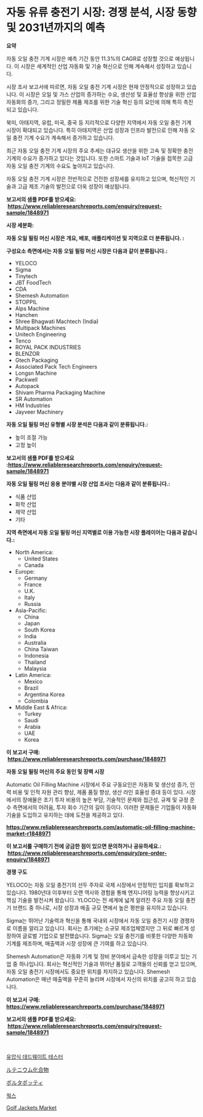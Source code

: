 <p><h1>자동 유류 충전기 시장: 경쟁 분석, 시장 동향 및 2031년까지의 예측</h1></p><p><strong>요약</strong></p>
<p><p>자동 오일 충전 기계 시장은 예측 기간 동안 11.3%의 CAGR로 성장할 것으로 예상됩니다. 이 시장은 세계적인 산업 자동화 및 기술 혁신으로 인해 계속해서 성장하고 있습니다.</p><p>시장 조사 보고서에 따르면, 자동 오일 충전 기계 시장은 현재 안정적으로 성장하고 있습니다. 이 시장은 오일 및 가스 산업의 증가하는 수요, 생산성 및 효율성 향상을 위한 산업 자동화의 증가, 그리고 정밀한 제품 제조를 위한 기술 혁신 등의 요인에 의해 특히 촉진되고 있습니다.</p><p>북미, 아태지역, 유럽, 미국, 중국 등 지리적으로 다양한 지역에서 자동 오일 충전 기계 시장이 확대되고 있습니다. 특히 아태지역은 산업 성장과 인프라 발전으로 인해 자동 오일 충전 기계 수요가 계속해서 증가하고 있습니다.</p><p>최근 자동 오일 충전 기계 시장의 주요 추세는 대규모 생산을 위한 고속 및 정확한 충전 기계의 수요가 증가하고 있다는 것입니다. 또한 스마트 기술과 IoT 기술을 접목한 고급 자동 오일 충전 기계의 수요도 높아지고 있습니다.</p><p>자동 오일 충전 기계 시장은 전반적으로 건전한 성장세를 유지하고 있으며, 혁신적인 기술과 고급 제조 기술의 발전으로 더욱 성장이 예상됩니다.</p></p>
<p><strong>보고서의 샘플 PDF를 받으세요: &nbsp;<a href="https://www.reliableresearchreports.com/enquiry/request-sample/1848971">https://www.reliableresearchreports.com/enquiry/request-sample/1848971</a></strong></p>
<p><strong>시장 세분화:</strong></p>
<p><strong> 자동 오일 필링 머신 시장은 개요, 배포, 애플리케이션 및 지역으로 더 분류됩니다. :</strong></p>
<p><strong>구성요소 측면에서는 자동 오일 필링 머신 시장은 다음과 같이 분류됩니다.:</strong></p>
<p><ul><li>YELOCO</li><li>Sigma</li><li>Tinytech</li><li>JBT FoodTech</li><li>CDA</li><li>Shemesh Automation</li><li>STOPPIL</li><li>Alps Machine</li><li>Hanchen</li><li>Shree Bhagwati Machtech (India)</li><li>Multipack Machines</li><li>Unitech Engineering</li><li>Tenco</li><li>ROYAL PACK INDUSTRIES</li><li>BLENZOR</li><li>Gtech Packaging</li><li>Associated Pack Tech Engineers</li><li>Longsn Machine</li><li>Packwell</li><li>Autopack</li><li>Shivam Pharma Packaging Machine</li><li>SR Automation</li><li>HM Industries</li><li>Jayveer Machinery</li></ul></p>
<p><strong> 자동 오일 필링 머신 유형별 시장 분석은 다음과 같이 분류됩니다.:</strong></p>
<p><ul><li>높이 조절 가능</li><li>고정 높이</li></ul></p>
<p><strong>보고서의 샘플 PDF를 받으세요 :<a href="https://www.reliableresearchreports.com/enquiry/request-sample/1848971">https://www.reliableresearchreports.com/enquiry/request-sample/1848971</a></strong></p>
<p><strong> 자동 오일 필링 머신 응용 분야별 시장 산업 조사는 다음과 같이 분류됩니다.:</strong></p>
<p><ul><li>식품 산업</li><li>화학 산업</li><li>제약 산업</li><li>기타</li></ul></p>
<p><strong>지역 측면에서 자동 오일 필링 머신 지역별로 이용 가능한 시장 플레이어는 다음과 같습니다.:</strong></p>
<p><ul>
    <li>
        North America:
        <ul>
            <li>United States</li>
            <li>Canada</li>
        </ul>
    </li>
    <li>
        Europe:
        <ul>
            <li>Germany</li>
            <li>France</li>
            <li>U.K.</li>
            <li>Italy</li>
            <li>Russia</li>
        </ul>
    </li>
    <li>
        Asia-Pacific:
        <ul>
            <li>China</li>
            <li>Japan</li>
            <li>South Korea</li>
            <li>India</li>
            <li>Australia</li>
            <li>China Taiwan</li>
            <li>Indonesia</li>
            <li>Thailand</li>
            <li>Malaysia</li>
        </ul>
    </li>
    <li>
        Latin America:
        <ul>
            <li>Mexico</li>
            <li>Brazil</li>
            <li>Argentina Korea</li>
            <li>Colombia</li>
        </ul>
    </li>
    <li>
        Middle East & Africa:
        <ul>
            <li>Turkey</li>
            <li>Saudi</li>
            <li>Arabia</li>
            <li>UAE</li>
            <li>Korea</li>
        </ul>
    </li>
    </ul></p>
<p><strong>이 보고서 구매: &nbsp;<a href="https://www.reliableresearchreports.com/purchase/1848971">https://www.reliableresearchreports.com/purchase/1848971</a></strong></p>
<p><strong>자동 오일 필링 머신의 주요 동인 및 장벽 시장</strong></p>
<p><p>Automatic Oil Filling Machine 시장에서 주요 구동요인은 자동화 및 생산성 증가, 인력 비용 및 인적 자원 관리 향상, 제품 품질 향상, 생산 라인 효율성 증대 등이 있다. 시장에서의 장애물은 초기 투자 비용의 높은 부담, 기술적인 문제와 접근성, 규제 및 규정 준수 측면에서의 어려움, 투자 회수 기간의 길이 등이다. 이러한 문제들은 기업들이 자동화 기술을 도입하고 유지하는 데에 도전을 제공하고 있다.</p></p>
<p><strong><a href="https://www.reliableresearchreports.com/automatic-oil-filling-machine-market-r1848971">https://www.reliableresearchreports.com/automatic-oil-filling-machine-market-r1848971</a></strong></p>
<p><strong>이 보고서를 구매하기 전에 궁금한 점이 있으면 문의하거나 공유하세요.: &nbsp;<a href="https://www.reliableresearchreports.com/enquiry/pre-order-enquiry/1848971">https://www.reliableresearchreports.com/enquiry/pre-order-enquiry/1848971</a></strong></p>
<p><strong>경쟁 구도</strong></p>
<p><p>YELOCO는 자동 오일 충전기의 선두 주자로 국제 시장에서 안정적인 입지를 확보하고 있습니다. 1980년대 이후부터 오랜 역사와 경험을 통해 엔지니어링 능력을 향상시키고 핵심 기술을 발전시켜 왔습니다. YLOCO는 전 세계에 넓게 알려진 주요 자동 오일 충전기 브랜드 중 하나로, 시장 성장과 매출 규모 면에서 높은 평판을 유지하고 있습니다.</p><p>Sigma는 뛰어난 기술력과 혁신을 통해 국내외 시장에서 자동 오일 충전기 시장 경쟁자로 이름을 알리고 있습니다. 회사는 초기에는 소규모 제조업체였지만 그 뒤로 빠르게 성장하여 글로벌 기업으로 발전했습니다. Sigma는 오일 충전기를 비롯한 다양한 자동화 기계를 제조하며, 매출액과 시장 성장에 큰 기여를 하고 있습니다.</p><p>Shemesh Automation은 자동화 기계 및 장비 분야에서 급속한 성장을 이루고 있는 기업 중 하나입니다. 회사는 혁신적인 기술과 뛰어난 품질로 고객들의 신뢰를 얻고 있으며, 자동 오일 충전기 시장에서도 중요한 위치를 차지하고 있습니다. Shemesh Automation은 매년 매출액을 꾸준히 늘리며 시장에서 자신의 위치를 공고히 하고 있습니다.</p></p>
<p><strong>이 보고서 구매: &nbsp; <a href="https://www.reliableresearchreports.com/purchase/1848971">https://www.reliableresearchreports.com/purchase/1848971</a></strong></p>
<p><strong>보고서의 샘플 PDF를 받으세요: &nbsp;<a href="https://www.reliableresearchreports.com/enquiry/request-sample/1848971">https://www.reliableresearchreports.com/enquiry/request-sample/1848971</a></strong><strong></strong></p>
<p>&nbsp;</p>
<p><p><a href="https://github.com/JackieFauhey9089475/Market-Research-Report-List-1/blob/main/230766767004.md">유압식 데드웨이트 테스터</a></p><p><a href="https://github.com/CloydAbbott2023/Market-Research-Report-List-1/blob/main/562293269314.md">ルテニウム化合物</a></p><p><a href="https://medium.com/@hugofirst21/%E3%83%9D%E3%83%BC%E3%82%BF-%E3%83%9D%E3%83%83%E3%83%86%E3%82%A3%E5%B8%82%E5%A0%B4%E3%82%B7%E3%82%A7%E3%82%A2%E3%81%AE%E9%80%B2%E5%8C%96%E3%81%A8%E5%B8%82%E5%A0%B4%E6%88%90%E9%95%B7%E3%83%88%E3%83%AC%E3%83%B3%E3%83%892024%E5%B9%B4-2031%E5%B9%B4-40e39d97bdaa">ポルタポッティ</a></p><p><a href="https://medium.com/@delaneywill28/%EC%9B%8D%EC%8A%A4-%EC%8B%9C%EC%9E%A5-%EB%B3%B4%EA%B3%A0%EC%84%9C%EB%8A%94-%EC%9D%B4-%EC%8B%9C%EC%9E%A5%EC%9D%98-%EC%B5%9C%EC%8B%A0-%ED%8A%B8%EB%A0%8C%EB%93%9C%EC%99%80-%EC%84%B1%EC%9E%A5-%EA%B8%B0%ED%9A%8C%EB%A5%BC-%ED%99%95%EC%9D%B8%ED%96%88%EB%8B%A4-c74ffac931df">웍스</a></p><p><a href="https://issuu.com/reportprime-2/docs/golf-jackets-market-size-2030.pptx">Golf Jackets Market</a></p></p>